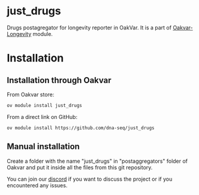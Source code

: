 # just_drugs
Drugs postagregator for longevity reporter in OakVar. It is a part of [Oakvar-Longevity](https://github.com/dna-seq/oakvar-longevity) module.


# Installation
## Installation through Oakvar

From Oakvar store:
```bash
ov module install just_drugs
```
From a direct link on GitHub:
```bash
ov module install https://github.com/dna-seq/just_drugs
```

## Manual installation

Create a folder with the name "just_drugs" in "postaggregators" folder of Oakvar and put it inside all the files from this git repository.

You can join our [discord](https://discord.gg/5WU6aSANXy) if you want to discuss the project or if you encountered any issues.
